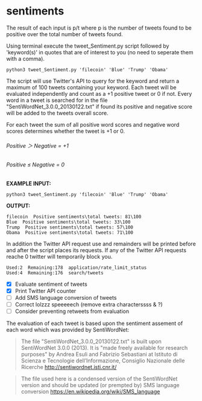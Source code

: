 # sentiments
The result of each input is p/t where p is the number of tweets found to be positive over the total number of tweets found.

Using terminal execute the tweet_Sentiment.py script followed by 'keyword(s)' in quotes that are of interest to you (no need to seperate them with a comma).
```
python3 tweet_Sentiment.py 'filecoin' 'Blue' 'Trump' 'Obama'
```



The script will use Twitter's API to query for the keyword and return a maximum of 100 tweets containing your keyword. 
Each tweet will be evaluated independently and count as a +1 positive tweet or 0 if not. 
Every word in a tweet is searched for in the file "SentiWordNet_3.0.0_20130122.txt" if found its positive and negative score will be added to the tweets overall score. 

For each tweet the sum of all positive word scores and negative word scores determines whether the tweet is +1 or 0. 
###### Positive ＞ Negative = +1
###### Positive ≤ Negative = 0



**EXAMPLE INPUT:**
```
python3 tweet_Sentiment.py 'filecoin' 'Blue' 'Trump' 'Obama'
```

**OUTPUT:**
```
filecoin  Positive sentiments\total tweets: 81\100
Blue  Positive sentiments\total tweets: 33\100
Trump  Positive sentiments\total tweets: 57\100
Obama  Positive sentiments\total tweets: 71\100
```

In addition the Twitter API request use and remainders will be printed before and after the script places its requests. If any of the Twitter API requests reache 0 twitter will temporarily block you.
```
Used:2  Remaining:178  application/rate_limit_status
Used:4  Remaining:176  search/tweets
```




- [x] Evaluate sentiment of tweets
- [x] Print Twitter API counter
- [ ] Add SMS language conversion of tweets
- [ ] Correct lolzzz speeeeech (remove extra characterssss & ?)
- [ ] Consider preventing retweets from evaluation

The evaluation of each tweet is based upon the sentiment assement of each word which was provided by SentiWordNet:

> The file "SentiWordNet_3.0.0_20130122.txt" is built upon SentiWordNet 3.0.0 (2013). It is "made freely available for research purposes" by Andrea Esuli and Fabrizio Sebastiani at Istituto di Scienza e Tecnologie dell’Informazione, Consiglio Nazionale delle Ricerche http://sentiwordnet.isti.cnr.it/

> The file used here is a condensed version of the SentiWordNet version and should be updated (or prempted by) SMS language conversion https://en.wikipedia.org/wiki/SMS_language



